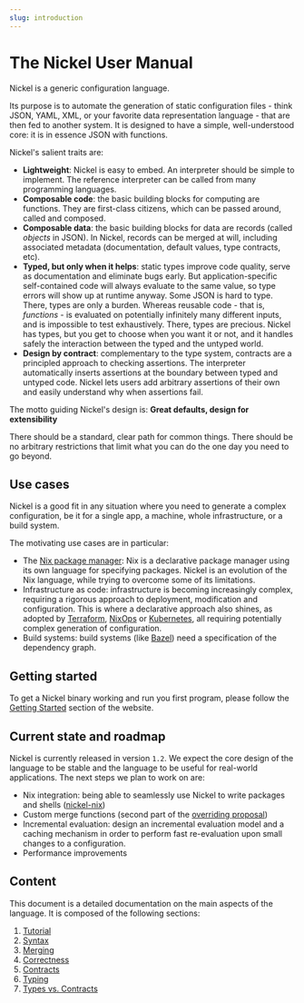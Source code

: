 ```yaml
---
slug: introduction
---
```


# The Nickel User Manual

Nickel is a generic configuration language.

Its purpose is to automate the generation of static configuration files - think
JSON, YAML, XML, or your favorite data representation language - that are then
fed to another system. It is designed to have a simple, well-understood core: it
is in essence JSON with functions.

Nickel's salient traits are:

- **Lightweight**: Nickel is easy to embed. An interpreter should be simple to
    implement. The reference interpreter can be called from many programming
    languages.
- **Composable code**: the basic building blocks for computing are functions.
    They are first-class citizens, which can be passed around, called and
    composed.
- **Composable data**: the basic building blocks for data are records
    (called *objects* in JSON). In Nickel, records can be merged at will,
    including associated metadata (documentation, default values, type
    contracts, etc).
- **Typed, but only when it helps**: static types improve code quality, serve as
    documentation and eliminate bugs early. But application-specific
    self-contained code will always evaluate to the same value, so type errors
    will show up at runtime anyway. Some JSON is hard to type. There, types are
    only a burden. Whereas reusable code - that is, *functions* - is evaluated
    on potentially infinitely many different inputs, and is impossible to test
    exhaustively. There, types are precious. Nickel has types, but you get to
    choose when you want it or not, and it handles safely the interaction between
    the typed and the untyped world.
- **Design by contract**: complementary to the type system, contracts are
    a principled approach to checking assertions. The interpreter automatically
    inserts assertions at the boundary between typed and untyped code. Nickel
    lets users add arbitrary assertions of their own and easily understand why
    when assertions fail.

The motto guiding Nickel's design is: **Great defaults, design for extensibility**

There should be a standard, clear path for common things. There should be no
arbitrary restrictions that limit what you can do the one day you need to go
beyond.

## Use cases

Nickel is a good fit in any situation where you need to generate a complex
configuration, be it for a single app, a machine, whole infrastructure, or a
build system.

The motivating use cases are in particular:

- The [Nix package manager](https://nixos.org/): Nix is a declarative package
    manager using its own language for specifying packages. Nickel is an
    evolution of the Nix language, while trying to overcome some of its
    limitations.
- Infrastructure as code: infrastructure is becoming increasingly complex,
    requiring a rigorous approach to deployment, modification and configuration.
    This is where a declarative approach also shines, as adopted by
    [Terraform](https://www.terraform.io/),
    [NixOps](https://github.com/NixOS/nixops) or
    [Kubernetes](https://kubernetes.io/), all requiring potentially complex
    generation of configuration.
- Build systems: build systems (like [Bazel](https://bazel.build/)) need
    a specification of the dependency graph.

## Getting started

To get a Nickel binary working and run you first program, please follow the
[Getting Started](https://nickel-lang.org/getting-started) section of the
website.

## Current state and roadmap

Nickel is currently released in version `1.2`. We expect the core design of the
language to be stable and the language to be useful for real-world applications.
The next steps we plan to work on are:

- Nix integration: being able to seamlessly use Nickel to write packages and
  shells ([nickel-nix](https://github.com/nickel-lang/nickel-nix))
- Custom merge functions (second part of the
  [overriding
  proposal](https://github.com/tweag/nickel/blob/9fd6e436c0db8f101d4eb26cf97c4993357a7c38/rfcs/001-overriding.md))
- Incremental evaluation: design an incremental evaluation model and a caching
  mechanism in order to perform fast re-evaluation upon small changes to a
  configuration.
- Performance improvements

## Content

This document is a detailed documentation on the main aspects of the language.
It is composed of the following sections:

1. [Tutorial](./tutorial.md)
1. [Syntax](./syntax.md)
1. [Merging](./merging.md)
1. [Correctness](./correctness.md)
1. [Contracts](./contracts.md)
1. [Typing](./typing.md)
1. [Types vs. Contracts](./types-vs-contracts.md)
